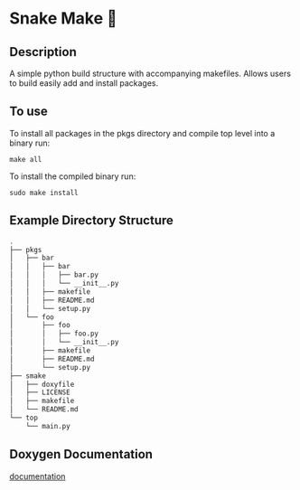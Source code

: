 # Snake Make 🐍 

## Description
A simple python build structure with accompanying makefiles. Allows users to build easily add and install packages.

## To use
To install all packages in the pkgs directory and compile top level into a binary run:

```
make all
```

To install the compiled binary run:
```
sudo make install
```

## Example Directory Structure

```bash
.
├── pkgs
│   ├── bar
│   │   ├── bar
│   │   │   ├── bar.py
│   │   │   └── __init__.py
│   │   ├── makefile
│   │   ├── README.md
│   │   └── setup.py
│   └── foo
│       ├── foo
│       │   ├── foo.py
│       │   └── __init__.py
│       ├── makefile
│       ├── README.md
│       └── setup.py
├── smake
│   ├── doxyfile
│   ├── LICENSE
│   ├── makefile
│   └── README.md
└── top
    └── main.py
```


## Doxygen Documentation
[documentation](https://samueldonovan.github.io/pithon/)
